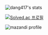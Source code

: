 ![dang417's stats](https://github-readme-stats-git-masterrstaa-rickstaa.vercel.app/api?username=dang417)


[![Solved.ac
프로필](http://mazassumnida.wtf/api/v2/generate_badge?boj=dang417)](https://solved.ac/dang417)


![mazandi profile](http://mazandi.herokuapp.com/api?handle=dang417&theme=warm)
